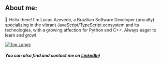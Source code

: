 ## About me:
👋 Hello there! I'm Lucas Azevedo, a Brazilian Software Developer (proudly) specializing in the vibrant JavaScript/TypeScript ecosystem and its technologies, with a growing affection for Python and C++. Always eager to learn and grow!

[![Top Langs](https://github-readme-stats.vercel.app/api/top-langs/?username=lucasbazev&layout=compact)](https://github.com/anuraghazra/github-readme-stats)

##### You can also find and contact me on [LinkedIn](https://www.linkedin.com/in/lucasbazev)!
